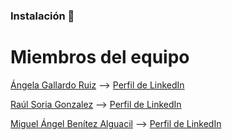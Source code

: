 
### Instalación 🔧
# Miembros del equipo

[Ángela Gallardo Ruiz](https://github.com/agr8)    --> [Perfil de LinkedIn](https://www.linkedin.com/in/angela-gallardo-ruiz/)

[Raúl Soria Gonzalez](https://github.com/raulsoria98) --> [Perfil de LinkedIn](https://www.linkedin.com/in/ra%C3%BAl-soria-gonz%C3%A1lez-5166681b6/)

[Miguel Ángel Benítez Alguacil](https://github.com/migue0418) --> [Perfil de LinkedIn](https://www.linkedin.com/in/miguealguacil/)
